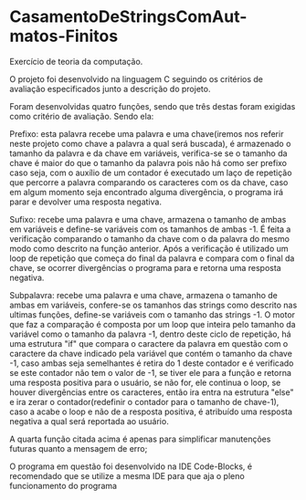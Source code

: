 # CasamentoDeStringsComAut-matos-Finitos
Exercício de teoria da computação.

O projeto foi desenvolvido na linguagem C seguindo os critérios de avaliação especificados junto a descrição do projeto.

Foram desenvolvidas quatro funções, sendo que três destas foram exigidas como critério de avaliação. Sendo ela:

Prefixo: esta palavra recebe uma palavra e uma chave(iremos nos referir neste projeto como chave a palavra a qual será buscada), é armazenado o tamanho da palavra e da chave em variáveis, verifica-se se o tamanho da chave é maior do que o tamanho da palavra pois não há como ser prefixo caso seja, com o auxílio de um contador é executado um laço de repetição que percorre a palavra comparando os caracteres com os da chave, caso em algum momento seja encontrado alguma divergência, o programa irá parar e devolver uma resposta negativa.

Sufixo: recebe uma palavra e uma chave, armazena o tamanho de ambas em variáveis e define-se variáveis com os tamanhos de ambas -1. É feita a verificação comparando o tamanho da chave com o da palavra do mesmo modo como descrito na função anterior. Após a verificação é utilizado um loop de repetição que começa do final da palavra e compara com o final da chave, se ocorrer divergências o programa para e retorna uma resposta negativa.

Subpalavra: recebe uma palavra e uma chave, armazena o tamanho de ambas em variáveis, confere-se os tamanhos das strings como descrito nas ultimas funções, define-se variáveis com o tamanho das strings -1. O motor que faz a comparação é composta por um loop que inteira pelo tamanho da variável como o tamanho da palavra -1, dentro deste ciclo de repetição, há uma estrutura "if" que compara o caractere da palavra em questão com o caractere da chave indicado pela variável que contém o tamanho da chave -1, caso ambas seja semelhantes é retira do 1 deste contador e é verificado se este contador não tem o valor de -1, se tiver ele para a função e retorna uma resposta positiva para o usuário, se não for, ele continua o loop, se houver divergências entre os caracteres, então ira entra na estrutura "else" e ira zerar o contador(redefinir o contador para o tamanho de chave-1), caso a acabe o loop e não de a resposta positiva, é atribuído uma resposta negativa a qual será reportada ao usuário.

A quarta função citada acima é apenas para simplificar manutenções futuras quanto a mensagem de erro;

O programa em questão foi desenvolvido na IDE Code-Blocks, é recomendado que se utilize a mesma IDE para que aja o pleno funcionamento do programa
